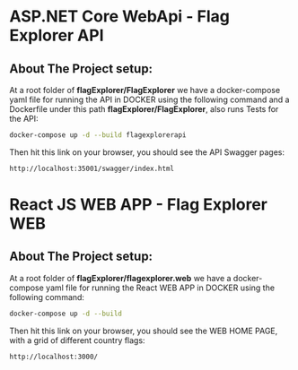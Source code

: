 # ASP.NET Core WebApi - Flag Explorer API

## About The Project setup: 

At a root folder of **flagExplorer/FlagExplorer** we have a docker-compose yaml file for running the API in DOCKER using the following command and a Dockerfile under this path **flagExplorer/FlagExplorer**, also runs
Tests for the API:

```bash
docker-compose up -d --build flagexplorerapi
```

Then hit this link on your browser, you should see the API Swagger pages:

```bash
http://localhost:35001/swagger/index.html
```


# React JS WEB APP - Flag Explorer WEB

## About The Project setup: 

At a root folder of **flagExplorer/flagexplorer.web** we have a docker-compose yaml file for running the React WEB APP in DOCKER using the following command:

```bash
docker-compose up -d --build
```

Then hit this link on your browser, you should see the WEB HOME PAGE, with a grid of different country flags:

```bash
http://localhost:3000/
```


